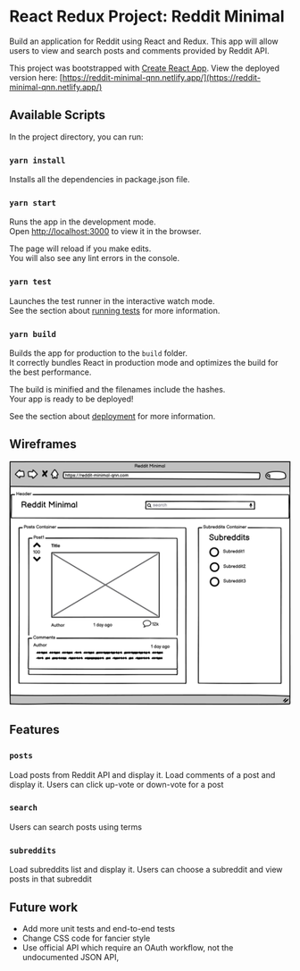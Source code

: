 # React Redux Project: Reddit Minimal

Build an application for Reddit using React and Redux. This app will allow users to view and search posts and comments provided by Reddit API.

This project was bootstrapped with [Create React App](https://github.com/facebook/create-react-app).
View the deployed version here: [https://reddit-minimal-qnn.netlify.app/](https://reddit-minimal-qnn.netlify.app/)

## Available Scripts

In the project directory, you can run:
### `yarn install`

Installs all the dependencies in package.json file.

### `yarn start`

Runs the app in the development mode.\
Open [http://localhost:3000](http://localhost:3000) to view it in the browser.

The page will reload if you make edits.\
You will also see any lint errors in the console.

### `yarn test`

Launches the test runner in the interactive watch mode.\
See the section about [running tests](https://facebook.github.io/create-react-app/docs/running-tests) for more information.

### `yarn build`

Builds the app for production to the `build` folder.\
It correctly bundles React in production mode and optimizes the build for the best performance.

The build is minified and the filenames include the hashes.\
Your app is ready to be deployed!

See the section about [deployment](https://facebook.github.io/create-react-app/docs/deployment) for more information.

## Wireframes

![Wireframe](./public/wireframe.png "Wireframe")

## Features

### `posts`
Load posts from Reddit API and display it. Load comments of a post and display it. Users can click up-vote or down-vote for a post 

### `search`
Users can search posts using terms 

### `subreddits`
Load subreddits list and display it. Users can choose a subreddit and view posts in that subreddit  

## Future work
- Add more unit tests and end-to-end tests
- Change CSS code for fancier style
- Use official API which require an OAuth workflow, not the undocumented JSON API, 
